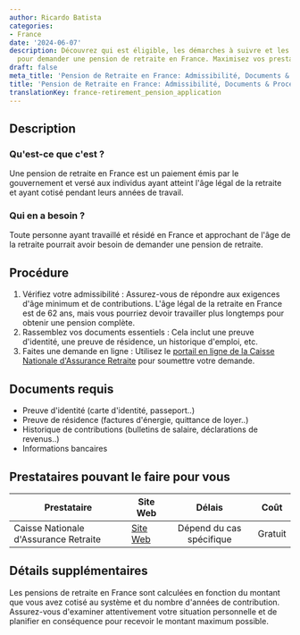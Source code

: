```yaml
---
author: Ricardo Batista
categories:
- France
date: '2024-06-07'
description: Découvrez qui est éligible, les démarches à suivre et les documents nécessaires
  pour demander une pension de retraite en France. Maximisez vos prestations!
draft: false
meta_title: 'Pension de Retraite en France: Admissibilité, Documents & Procédure'
title: 'Pension de Retraite en France: Admissibilité, Documents & Procédure'
translationKey: france-retirement_pension_application
---
```



## Description
### Qu'est-ce que c'est ?
Une pension de retraite en France est un paiement émis par le gouvernement et versé aux individus ayant atteint l'âge légal de la retraite et ayant cotisé pendant leurs années de travail.

### Qui en a besoin ?
Toute personne ayant travaillé et résidé en France et approchant de l'âge de la retraite pourrait avoir besoin de demander une pension de retraite.

## Procédure
1. Vérifiez votre admissibilité : Assurez-vous de répondre aux exigences d'âge minimum et de contributions. L'âge légal de la retraite en France est de 62 ans, mais vous pourriez devoir travailler plus longtemps pour obtenir une pension complète.
2. Rassemblez vos documents essentiels : Cela inclut une preuve d'identité, une preuve de résidence, un historique d'emploi, etc.
3. Faites une demande en ligne : Utilisez le [portail en ligne de la Caisse Nationale d'Assurance Retraite](https://www.lassuranceretraite.fr/portail-info/home.html) pour soumettre votre demande.

## Documents requis
- Preuve d'identité (carte d'identité, passeport..)
- Preuve de résidence (factures d'énergie, quittance de loyer..)
- Historique de contributions (bulletins de salaire, déclarations de revenus..)
- Informations bancaires

## Prestataires pouvant le faire pour vous

| Prestataire        |     Site Web     |     Délais    |       Coût      |
| --------------- | --------------- |  :-------------: | :-------------: |
| Caisse Nationale d'Assurance Retraite      | [Site Web](https://www.lassuranceretraite.fr/portail-info/home.html)  | Dépend du cas spécifique | Gratuit |

## Détails supplémentaires
Les pensions de retraite en France sont calculées en fonction du montant que vous avez cotisé au système et du nombre d'années de contribution. Assurez-vous d'examiner attentivement votre situation personnelle et de planifier en conséquence pour recevoir le montant maximum possible.